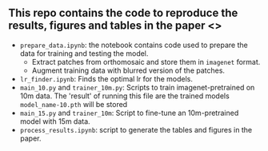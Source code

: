 ## This repo contains the code to reproduce the results, figures and tables in the paper <>

- `prepare_data.ipynb`: the notebook contains code used to prepare the data for training and testing the model. 
    - Extract patches from orthomosaic and store them in `imagenet` format.
    - Augment training data with blurred version of the patches. 
- `lr_finder.ipynb`: Finds the optimal lr for the models. 
- `main_10.py` and `trainer_10m.py`: Scripts to train imagenet-pretrained on 10m data. The 'result' of running this file are the trained models `model_name-10.pth` will be stored
- `main_15.py` and `trainer_10m`: Script to fine-tune an 10m-pretrained model with 15m data. 
- `process_results.ipynb`: script to generate the tables and figures in the paper.
